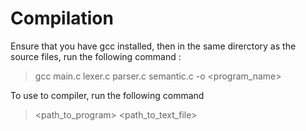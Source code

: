 # Compilation

Ensure that you have gcc installed, then in the same direrctory as the source files, run the following command : 

> gcc main.c lexer.c parser.c semantic.c -o <program_name>

To use to compiler, run the following command

> <path_to_program> <path_to_text_file>
